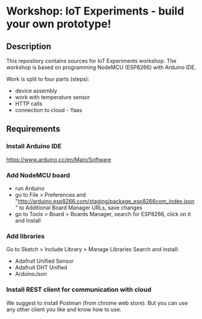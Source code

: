 # Workshop:  IoT Experiments - build your own prototype!

## Description
This repository contains sources for IoT Experiments workshop.
The workshop is based on programming NodeMCU (ESP8266) with Arduino IDE.

Work is split to four parts (steps):
- device assembly
- work with temperature sensor
- HTTP calls
- connection to cloud - Yaas


## Requirements

### Install Arduino IDE
https://www.arduino.cc/en/Main/Software

### Add NodeMCU board

- run Arduino
- go to File > Preferences and "http://arduino.esp8266.com/staging/package_esp8266com_index.json" to Additional Board Manager URLs, save changes
- go to Tools > Board > Boards Manager, search for ESP8266, click on it and Install

### Add libraries

Go to Sketch > Include Library > Manage Libraries
Search and install:
 - Adafruit Unified Sensor
 - Adafruit DHT Unified
 - ArduinoJson


### Install REST client for communication with cloud
We suggest to install Postman (from chrome web store). But you can use any other client you like and know how to use.
